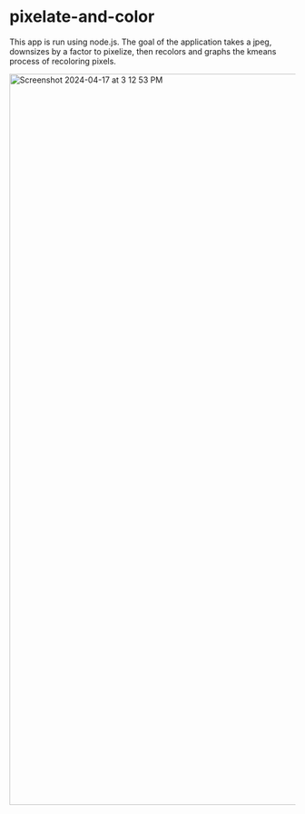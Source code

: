 # pixelate-and-color

This app is run using node.js. The goal of the application takes a jpeg, downsizes by a factor to pixelize, then recolors and graphs the kmeans process of recoloring pixels.

<img width="1289" alt="Screenshot 2024-04-17 at 3 12 53 PM" src="https://github.com/merreiner/pixelate-and-color/assets/90858700/3d883584-aa28-429e-aefb-3a7f86549136">
